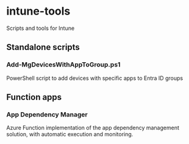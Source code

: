 # intune-tools
Scripts and tools for Intune

## Standalone scripts

### Add-MgDevicesWithAppToGroup.ps1
PowerShell script to add devices with specific apps to Entra ID groups

## Function apps

### App Dependency Manager
Azure Function implementation of the app dependency management solution, with automatic execution and monitoring.
